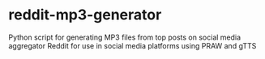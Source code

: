 # reddit-mp3-generator

Python script for generating MP3 files from top posts on social media aggregator Reddit for use in social media platforms using PRAW and gTTS
